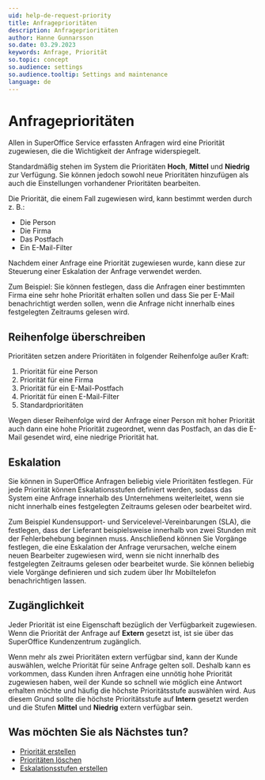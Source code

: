 ```yaml
---
uid: help-de-request-priority
title: Anfrageprioritäten
description: Anfrageprioritäten
author: Hanne Gunnarsson
so.date: 03.29.2023
keywords: Anfrage, Priorität
so.topic: concept
so.audience: settings
so.audience.tooltip: Settings and maintenance
language: de
---
```


# Anfrageprioritäten

Allen in SuperOffice Service erfassten Anfragen wird eine Priorität zugewiesen, die die Wichtigkeit der Anfrage widerspiegelt.

Standardmäßig stehen im System die Prioritäten **Hoch**, **Mittel** und **Niedrig** zur Verfügung. Sie können jedoch sowohl neue Prioritäten hinzufügen als auch die Einstellungen vorhandener Prioritäten bearbeiten.

Die Priorität, die einem Fall zugewiesen wird, kann bestimmt werden durch z. B.:

* Die Person
* Die Firma
* Das Postfach
* Ein E-Mail-Filter

Nachdem einer Anfrage eine Priorität zugewiesen wurde, kann diese zur Steuerung einer Eskalation der Anfrage verwendet werden.

Zum Beispiel: Sie können festlegen, dass die Anfragen einer bestimmten Firma eine sehr hohe Priorität erhalten sollen und dass Sie per E-Mail benachrichtigt werden sollen, wenn die Anfrage nicht innerhalb eines festgelegten Zeitraums gelesen wird.

## Reihenfolge überschreiben

Prioritäten setzen andere Prioritäten in folgender Reihenfolge außer Kraft:

1. Priorität für eine Person
1. Priorität für eine Firma
1. Priorität für ein E-Mail-Postfach
1. Priorität für einen E-Mail-Filter
1. Standardprioritäten

Wegen dieser Reihenfolge wird der Anfrage einer Person mit hoher Priorität auch dann eine hohe Priorität zugeordnet, wenn das Postfach, an das die E-Mail gesendet wird, eine niedrige Priorität hat.

## Eskalation

Sie können in SuperOffice Anfragen beliebig viele Prioritäten festlegen. Für jede Priorität können Eskalationsstufen definiert werden, sodass das System eine Anfrage innerhalb des Unternehmens weiterleitet, wenn sie nicht innerhalb eines festgelegten Zeitraums gelesen oder bearbeitet wird.

Zum Beispiel Kundensupport- und Servicelevel-Vereinbarungen (SLA), die festlegen, dass der Lieferant beispielsweise innerhalb von zwei Stunden mit der Fehlerbehebung beginnen muss. Anschließend können Sie Vorgänge festlegen, die eine Eskalation der Anfrage verursachen, welche einem neuen Bearbeiter zugewiesen wird, wenn sie nicht innerhalb des festgelegten Zeitraums gelesen oder bearbeitet wurde. Sie können beliebig viele Vorgänge definieren und sich zudem über Ihr Mobiltelefon benachrichtigen lassen.

## Zugänglichkeit

Jeder Priorität ist eine Eigenschaft bezüglich der Verfügbarkeit zugewiesen. Wenn die Priorität der Anfrage auf **Extern** gesetzt ist, ist sie über das SuperOffice Kundenzentrum zugänglich.

Wenn mehr als zwei Prioritäten extern verfügbar sind, kann der Kunde auswählen, welche Priorität für seine Anfrage gelten soll. Deshalb kann es vorkommen, dass Kunden ihren Anfragen eine unnötig hohe Priorität zugewiesen haben, weil der Kunde so schnell wie möglich eine Antwort erhalten möchte und häufig die höchste Prioritätsstufe auswählen wird. Aus diesem Grund sollte die höchste Prioritätsstufe auf **Intern** gesetzt werden und die Stufen **Mittel** und **Niedrig** extern verfügbar sein.

## Was möchten Sie als Nächstes tun?

* [Priorität erstellen][1]
* [Prioritäten löschen][2]
* [Eskalationsstufen erstellen][3]

<!-- Referenced links -->
[1]: create.md
[2]: delete.md
[3]: escalation-levels.md

<!-- Referenced images -->
